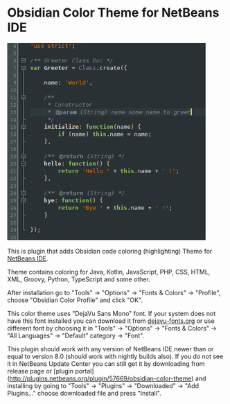 Obsidian Color Theme for NetBeans IDE
=============

![Preview](preview.png "Obsidian Color Theme preview")

This is plugin that adds Obsidian code coloring (highlighting) Theme for [NetBeans IDE](https://netbeans.org/).

Theme contains coloring for Java, Kotlin, JavaScript, PHP, CSS, HTML, XML, Groovy, Python, TypeScript and some other.

After installation go to "Tools" -> "Options" -> "Fonts & Colors" -> "Profile", choose "Obsidian Color Profile" and click "OK".

This color theme uses "DejaVu Sans Mono" font. If your system does not have this font installed you can download it from [dejavu-fonts.org](http://dejavu-fonts.org/) or use different font by choosing it in "Tools" -> "Options" -> "Fonts & Colors" -> "All Languages" -> "Default" category -> "Font".

This plugin should work with any version of NetBeans IDE newer than or equal to version 8.0 (should work with nightly builds also). If you do not see it in NetBeans Update Center you can still get it by downloading from release page or [plugin portal] (http://plugins.netbeans.org/plugin/57669/obsidian-color-theme) and installing by going to "Tools" -> "Plugins" -> "Downloaded" -> "Add Plugins..." choose downloaded file and press "Install".
